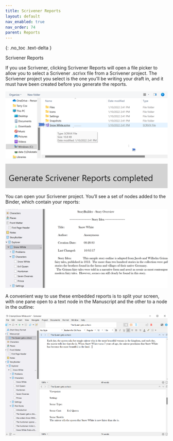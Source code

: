 ```yaml
---
title: Scrivener Reports
layout: default
nav_enabled: true
nav_order: 74
parent: Reports
---
```

{: .no_toc .text-delta }

Scrivener Reports

If you use Scrivener, clicking Scrivener Reports will open a file picker to allow you to select a Scrivener .scrivx file from a Scrivener project. The Scrivener project you select is the one you’ll be writing your draft in, and it must have been created before you generate the reports.

![](../media/Scrivener-Reports-File-Picker.png)

![](../media/Scrivener-Reports-Generated-Status-Message.png)

You can open your Scrivener project. You’ll see a set of nodes added to the Binder, which contain your reports:

![](../media/Scrivener-Binder-with-StoryCAD-Outline.png)

A convenient way to use these embedded reports is to split your screen, with one pane open to a text node in the Manuscript and the other to a node in the outline:

![](../media/Scrivener-Split-Screen-with-StoryCAD.png)
